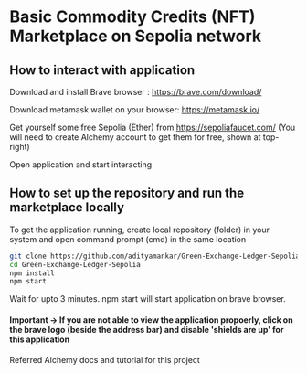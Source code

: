 # Basic Commodity Credits (NFT) Marketplace on Sepolia network

## How to interact with application

Download and install Brave browser : https://brave.com/download/

Download metamask wallet on your browser: https://metamask.io/

Get yourself some free Sepolia (Ether) from https://sepoliafaucet.com/        (You will need to create Alchemy account to get them for free, shown at top-right)

Open application and start interacting

## How to set up the repository and run the marketplace locally

To get the application running, create local repository (folder) in your system and open command prompt (cmd) in the same location
```bash
git clone https://github.com/adityamankar/Green-Exchange-Ledger-Sepolia.git
cd Green-Exchange-Ledger-Sepolia
npm install
npm start
```
Wait for upto 3 minutes. npm start will start application on brave browser. 

#### Important -> If you are not able to view the application propoerly, click on the brave logo (beside the address bar) and disable 'shields are up' for this application

Referred Alchemy docs and tutorial for this project
